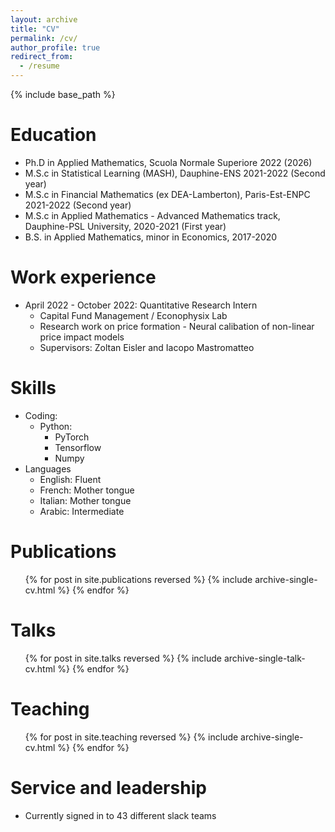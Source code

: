 ```yaml
---
layout: archive
title: "CV"
permalink: /cv/
author_profile: true
redirect_from:
  - /resume
---
```


{% include base_path %}

Education
======
* Ph.D in Applied Mathematics, Scuola Normale Superiore 2022 (2026)
* M.S.c in Statistical Learning (MASH), Dauphine-ENS 2021-2022 (Second year)
* M.S.c in Financial Mathematics (ex DEA-Lamberton), Paris-Est-ENPC 2021-2022 (Second year)
* M.S.c in Applied Mathematics - Advanced Mathematics track, Dauphine-PSL University, 2020-2021 (First year)
* B.S. in Applied Mathematics, minor in Economics, 2017-2020

Work experience
======
* April 2022 - October 2022: Quantitative Research Intern
  * Capital Fund Management / Econophysix Lab
  * Research work on price formation - Neural calibation of non-linear price impact models
  * Supervisors: Zoltan Eisler and Iacopo Mastromatteo 
  
Skills
======
* Coding:
  * Python:
    * PyTorch
    * Tensorflow
    * Numpy
* Languages
  * English: Fluent
  * French: Mother tongue
  * Italian: Mother tongue
  * Arabic: Intermediate
    
Publications
======
  <ul>{% for post in site.publications reversed %}
    {% include archive-single-cv.html %}
  {% endfor %}</ul>
  
Talks
======
  <ul>{% for post in site.talks reversed %}
    {% include archive-single-talk-cv.html  %}
  {% endfor %}</ul>
  
Teaching
======
  <ul>{% for post in site.teaching reversed %}
    {% include archive-single-cv.html %}
  {% endfor %}</ul>
  
Service and leadership
======
* Currently signed in to 43 different slack teams
